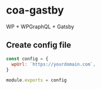 # coa-gastby
WP + WPGraphQL + Gatsby

## Create config file
```javascript
const config = {
  wpUrl: `https://yourdomain.com`,
}

module.exports = config